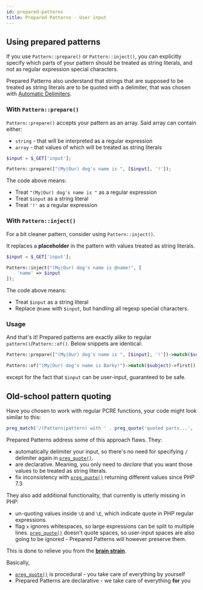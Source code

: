 ```yaml
---
id: prepared-patterns
title: Prepared Patterns - User input
---
```


## Using prepared patterns

If you use `Pattern::prepare()` or `Pattern::inject()`, you can explicitly specify which parts of your pattern should be
treated as string literals, and not as regular expression special characters.

Prepared Patterns also understand that strings that are supposed to be treated as string literals are to be quoted with a
delimiter, that was chosen with [Automatic Delimiters](delimiters.mdx).

### With `Pattern::prepare()`

`Pattern::prepare()` accepts your pattern as an array. Said array can contain either:

- `string` - that will be interpreted as a regular expression
- `array` - that values of which will be treated as string literals

```php
$input = $_GET['input'];

Pattern::prepare(["(My|Our) dog's name is ", [$input], '!']);
```

The code above means:

- Treat `"(My|Our) dog's name is "` as a regular expression
- Treat `$input` as a string literal
- Treat `'!'` as a regular expression

### With `Pattern::inject()`

For a bit cleaner pattern, consider using `Pattern::inject()`.

It replaces a **placeholder** in the pattern with values treated as string literals.

```php
$input = $_GET['input'];

Pattern::inject("(My|Our) dog's name is @name!", [
    'name' => $input
]);
```

The code above means:

- Treat `$input` as a string literal
- Replace `@name` with `$input`, but handling all regexp special characters.

### Usage

And that's it! Prepared patterns are exactly alike to regular `pattern()`/`Pattern::of()`. Below snippets are identical:

```php
Pattern::prepare(["(My|Our) dog's name is ", [$input], '!'])->match($subject)->first();
```

```php
Pattern::of("(My|Our) dog's name is Barky!")->match($subject)->first();
```

except for the fact that `$input` can be user-input, guaranteed to be safe.

## Old-school pattern quoting

Have you chosen to work with regular PCRE functions, your code might look similar to this:

```php
preg_match('/(Pattern|pattern) with ' . preg_quote('quoted parts...', '/') . ' is ugly/');
```

Prepared Patterns address some of this approach flaws. They:

- automatically delimiter your input, so there's no need for specifying `/` delimiter again in [`preg_quote()`].
- are declarative. Meaning, you only need to _declare_ that you want those values to be treated as string literals.
- fix inconsistency with [`preg_quote()`] returning different values since PHP 7.3

They also add additional functionality, that currently is utterly missing in PHP:

- un-quoting values inside `\Q` and `\E`, which indicate quote in PHP regular expressions.
- flag `x` ignores whitespaces, so large expressions can be split to multiple lines. [`preg_quote()`] doesn't quote spaces,
  so user-input spaces are also going to be ignored - Prepared Patterns will however preserve them.

This is done to relieve you from the [**brain strain**](overview.mdx#brain-strain).

Basically,

- [`preg_quote()`] is procedural - you take care of everything by yourself
- Prepared Patterns are declarative - we take care of everything **for** you

[`preg_quote()`]: https://www.php.net/manual/en/function.preg-quote.php
